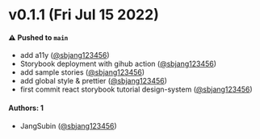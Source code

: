 # v0.1.1 (Fri Jul 15 2022)

#### ⚠️ Pushed to `main`

- add a11y ([@sbjang123456](https://github.com/sbjang123456))
- Storybook deployment with gihub action ([@sbjang123456](https://github.com/sbjang123456))
- add sample stories ([@sbjang123456](https://github.com/sbjang123456))
- add global style & prettier ([@sbjang123456](https://github.com/sbjang123456))
- first commit react storybook tutorial design-system ([@sbjang123456](https://github.com/sbjang123456))

#### Authors: 1

- JangSubin ([@sbjang123456](https://github.com/sbjang123456))
